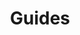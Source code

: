 ---
title: Guides
weight: 9
# If the index.md file `is_empty`, the sidebar will display the first child link as the main entry
is_empty: true
partition: qdrant
build:
  render: never
---